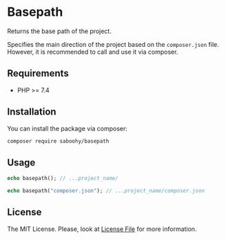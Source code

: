 # Basepath

Returns the base path of the project.

Specifies the main direction of the project based on the `composer.json` file. However, it is recommended to call and use it via composer.

## Requirements

* PHP >= 7.4

## Installation

You can install the package via composer:

```bash
composer require saboohy/basepath
```

## Usage

```php
echo basepath(); // ...project_name/

echo basepath("composer.json"); // ...project_name/composer.json 
```

## License

The MIT License. Please, look at [License File](LICENSE.md) for more information.